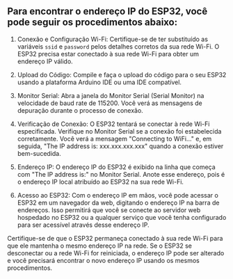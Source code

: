 ## Para encontrar o endereço IP do ESP32, você pode seguir os procedimentos abaixo:

1. Conexão e Configuração Wi-Fi:
   Certifique-se de ter substituído as variáveis `ssid` e `password` pelos detalhes corretos da sua rede Wi-Fi. O ESP32 precisa estar conectado à sua rede Wi-Fi para obter um endereço IP válido.

2. Upload do Código:
   Compile e faça o upload do código para o seu ESP32 usando a plataforma Arduino IDE ou uma IDE compatível.

3. Monitor Serial:
   Abra a janela do Monitor Serial (Serial Monitor) na velocidade de baud rate de 115200. Você verá as mensagens de depuração durante o processo de conexão.

4. Verificação de Conexão:
   O ESP32 tentará se conectar à rede Wi-Fi especificada. Verifique no Monitor Serial se a conexão foi estabelecida corretamente. Você verá a mensagem "Connecting to WiFi..." e, em seguida, "The IP address is: xxx.xxx.xxx.xxx" quando a conexão estiver bem-sucedida.

5. Endereço IP:
   O endereço IP do ESP32 é exibido na linha que começa com "The IP address is:" no Monitor Serial. Anote esse endereço, pois é o endereço IP local atribuído ao ESP32 na sua rede Wi-Fi.

6. Acesso ao ESP32:
   Com o endereço IP em mãos, você pode acessar o ESP32 em um navegador da web, digitando o endereço IP na barra de endereços. Isso permitirá que você se conecte ao servidor web hospedado no ESP32 ou a qualquer serviço que você tenha configurado para ser acessível através desse endereço IP.

Certifique-se de que o ESP32 permaneça conectado à sua rede Wi-Fi para que ele mantenha o mesmo endereço IP na rede. Se o ESP32 se desconectar ou a rede Wi-Fi for reiniciada, o endereço IP pode ser alterado e você precisará encontrar o novo endereço IP usando os mesmos procedimentos.
